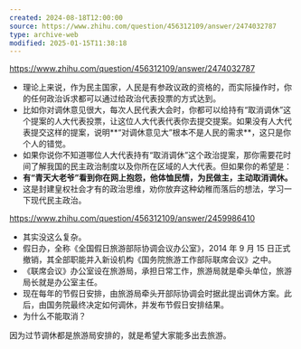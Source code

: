 ```yaml
---
created: 2024-08-18T12:00:00
source: https://www.zhihu.com/question/456312109/answer/2474032787
type: archive-web
modified: 2025-01-15T11:38:18
---
```


https://www.zhihu.com/question/456312109/answer/2474032787

  - 理论上来说，作为民主国家，人民是有参政议政的资格的，而实际操作时，你的任何政治诉求都可以通过给政治代表投票的方式达到。
  - 比如你对调休意见很大，每次人民代表大会时，你都可以给持有“取消调休”这个提案的人大代表投票，让这位人大代表代表你去提交提案。如果没有人大代表提交这样的提案，说明**“对调休意见大”根本不是人民的需求**，这只是你个人的错觉。
  - 如果你说你不知道哪位人大代表持有“取消调休”这个政治提案，那你需要花时间了解我国的民主政治制度以及你所在区域的人大代表。但如果你的希望是：
  - **有“青天大老爷”看到你在网上抱怨，他体恤民情，为民做主，主动取消调休。**
  - 这是封建皇权社会才有的政治思维，劝你放弃这种幼稚而落后的想法，学习一下现代民主政治。

https://www.zhihu.com/question/456312109/answer/2459986410

  - 其实没这么复杂。
  - 假日办，全称《全国假日旅游部际协调会议办公室》，2014 年 9 月 15 日正式撤销，其全部职能并入新设机构《国务院旅游工作部际联席会议》之中。
  - 《联席会议》办公室设在旅游局，承担日常工作，旅游局就是牵头单位，旅游局长就是办公室主任。
  - 现在每年的节假日安排，由旅游局牵头开部际协调会时据此提出调休方案。此后，由国务院最终决定如何调休，并发布节假日安排结果。
  - 为什么不能取消？

因为过节调休都是旅游局安排的，就是希望大家能多出去旅游。
